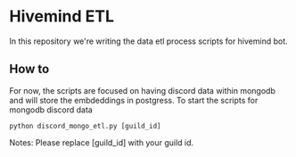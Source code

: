 # Hivemind ETL

In this repository we're writing the data etl process scripts for hivemind bot.

## How to

For now, the scripts are focused on having discord data within mongodb and will store the embdeddings in postgress. To start the scripts for mongodb discord data

```python3
python discord_mongo_etl.py [guild_id]
```

Notes: Please replace [guild_id] with your guild id.
